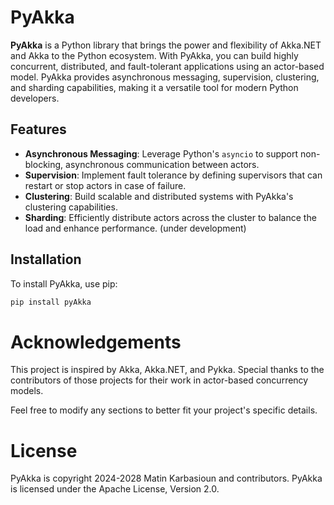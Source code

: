 # PyAkka

**PyAkka** is a Python library that brings the power and flexibility of Akka.NET and Akka to the Python ecosystem. With PyAkka, you can build highly concurrent, distributed, and fault-tolerant applications using an actor-based model. PyAkka provides asynchronous messaging, supervision, clustering, and sharding capabilities, making it a versatile tool for modern Python developers.

## Features

- **Asynchronous Messaging**: Leverage Python's `asyncio` to support non-blocking, asynchronous communication between actors.
- **Supervision**: Implement fault tolerance by defining supervisors that can restart or stop actors in case of failure.
- **Clustering**: Build scalable and distributed systems with PyAkka's clustering capabilities.
- **Sharding**: Efficiently distribute actors across the cluster to balance the load and enhance performance. (under development)

## Installation

To install PyAkka, use pip:

```bash
pip install pyAkka
```

# Acknowledgements
This project is inspired by Akka, Akka.NET, and Pykka. Special thanks to the contributors of those projects for their work in actor-based concurrency models.



Feel free to modify any sections to better fit your project's specific details.

# License
PyAkka is copyright 2024-2028 Matin Karbasioun and contributors. PyAkka is licensed under the Apache License, Version 2.0.
